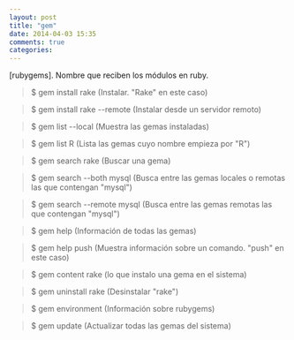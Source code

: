 ```yaml
---
layout: post
title: "gem"
date: 2014-04-03 15:35
comments: true
categories: 
---
```

[rubygems]. Nombre que reciben los módulos en ruby.

>$ gem install rake (Instalar. "Rake" en este caso)

>$ gem install rake --remote (Instalar desde un servidor remoto)

>$ gem list --local (Muestra las gemas instaladas)

>$ gem list R (Lista las gemas cuyo nombre empieza por "R")

>$ gem search rake (Buscar una gema)

>$ gem search --both mysql (Busca entre las gemas locales o remotas las que contengan "mysql")

>$ gem search --remote mysql (Busca entre las gemas remotas las que contengan "mysql")

>$ gem help (Información de todas las gemas)

>$ gem help push (Muestra información sobre un comando. "push" en este caso)

>$ gem content rake (lo que instalo una gema en el sistema)

>$ gem uninstall rake (Desinstalar "rake")

>$ gem environment (Información sobre rubygems)

>$ gem update (Actualizar todas las gemas del sistema)

